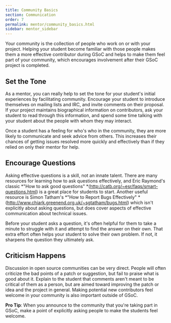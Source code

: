 ```yaml
---
title: Community Basics
section: Communication
order: 7
permalink: mentor/community_basics.html
sidebar: mentor_sidebar
---
```


Your community is the collection of people who work on or with your project. Helping your student become familiar with those people makes them a more effective contributor during GSoC and helps to make them feel part of your community, which encourages involvement after their GSoC project is completed.


## Set the Tone

As a mentor, you can really help to set the tone for your student's initial experiences by facilitating community. Encourage your student to introduce themselves on mailing lists and IRC, and invite comments on their proposal. If your project maintains biographical information on contributors, ask your student to read through this information, and spend some time talking with your student about the people with whom they may interact.

Once a student has a feeling for who's who in the community, they are more likely to communicate and seek advice from others. This increases their chances of getting issues resolved more quickly and effectively than if they relied on only their mentor for help.


## Encourage Questions

Asking effective questions is a skill, not an innate talent. There are many resources for learning how to ask questions effectively, and Eric Raymond's classic *"How to ask good questions" *(http://catb.org/~esr/faqs/smart-questions.html) is a great place for students to start.  Another useful resource is Simon Tatham's *"How to Report Bugs Effectively" *(http://www.chiark.greenend.org.uk/~sgtatham/bugs.html) which isn't explicitly about asking questions, but does cover aspects of effective communication about technical issues.

Before your student asks a question, it's often helpful for them to take a minute to struggle with it and attempt to find the answer on their own. That extra effort often helps your student to solve their own problem. If not, it sharpens the question they ultimately ask.


## Criticism Happens

Discussion in open source communities can be very direct. People will often criticize the bad points of a patch or suggestion, but fail to praise what is good about it. Explain to the student that comments aren't meant to be critical of them as a person, but are aimed toward improving the patch or idea and the project in general. Making potential new contributors feel welcome in your community is also important outside of GSoC.

**Pro Tip**: When you announce to the community that you're taking part in GSoC, make a point of explicitly asking people to make the students feel welcome.


